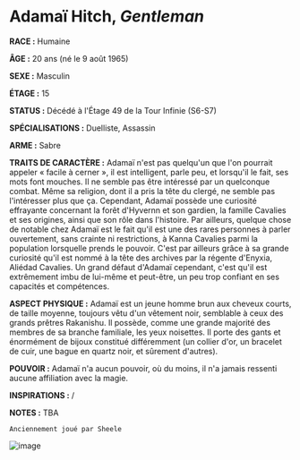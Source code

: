 # Adamaï Hitch, *Gentleman*

**RACE :** Humaine

**ÂGE :** 20 ans (né le 9 août 1965)

**SEXE :** Masculin

**ÉTAGE :** 15

**STATUS :** Décédé à l'Étage 49 de la Tour Infinie (S6-S7)

**SPÉCIALISATIONS :** Duelliste, Assassin

**ARME :** Sabre

**TRAITS DE CARACTÈRE :** Adamaï n'est pas quelqu'un que l'on pourrait appeler « facile à cerner », il est intelligent, parle peu, et lorsqu'il le fait, ses mots font mouches. Il ne semble pas être intéressé par un quelconque combat. Même sa religion, dont il a pris la tête du clergé, ne semble pas l'intéresser plus que ça. Cependant, Adamaï possède une curiosité effrayante concernant la forêt d'Hyvernn et son gardien, la famille Cavalies et ses origines, ainsi que son rôle dans l'histoire. Par ailleurs, quelque chose de notable chez Adamaï est le fait qu'il est une des rares personnes à parler ouvertement, sans crainte ni restrictions, à Kanna Cavalies parmi la population lorsquelle prends le pouvoir. C'est par ailleurs grâce à sa grande curiosité qu'il est nommé à la tête des archives par la régente d'Enyxia, Aliédad Cavalies. Un grand défaut d'Adamaï cependant, c'est qu'il est extrêmement imbu de lui-même et peut-être, un peu trop confiant en ses capacités et compétences.

**ASPECT PHYSIQUE :** Adamaï est un jeune homme brun aux cheveux courts, de taille moyenne, toujours vêtu d'un vêtement noir, semblable à ceux des grands prêtres Rakanishu. Il possède, comme une grande majorité des membres de sa branche familiale, les yeux noisettes. Il porte des gants et énormément de bijoux constitué différemment (un collier d'or, un bracelet de cuir, une bague en quartz noir, et sûrement d'autres).

**POUVOIR :** Adamaï n'a aucun pouvoir, où du moins, il n'a jamais ressenti aucune affiliation avec la magie.

**INSPIRATIONS :** /

**NOTES :** TBA

`Anciennement joué par Sheele`

![image](https://enyxia.alkanife.fr/images/characters/adamai.png)
